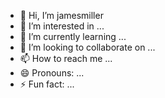 - 👋 Hi, I’m jamesmiller
- 👀 I’m interested in ...
- 🌱 I’m currently learning ...
- 💞️ I’m looking to collaborate on ...
- 📫 How to reach me ...
- 😄 Pronouns: ...
- ⚡ Fun fact: ...

<!---
jamesmillertalk/jamesmillertalk is a ✨ special ✨ repository because its `README.md` (this file) appears on your GitHub profile.
You can click the Preview link to take a look at your changes.
--->
